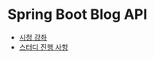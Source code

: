 # Spring Boot Blog API 

- [시청 강좌](https://www.udemy.com/course/building-real-time-rest-apis-with-spring-boot)
- [스터디 진행 사항](https://catenoid-wiki.atlassian.net/wiki/spaces/growTogether/pages/300876764/Spring+Boot)
